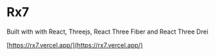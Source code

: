 # Rx7
Built with with React, Threejs, React Three Fiber and React Three Drei

[https://rx7.vercel.app/](https://rx7.vercel.app/)
